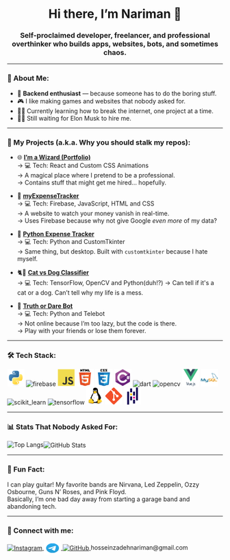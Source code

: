 <h1 align="center">Hi there, I’m Nariman 👋</h1>
<h3 align="center">Self-proclaimed developer, freelancer, and professional overthinker who builds apps, websites, bots, and sometimes chaos.</h3>


---

### 🧩 About Me:
- 🎯 **Backend enthusiast** — because someone has to do the boring stuff.
- 🎮 I like making games and websites that nobody asked for.
- 🧑‍💻 Currently learning how to break the internet, one project at a time.
- 🤷‍♂️ Still waiting for Elon Musk to hire me.

---

### 🚀 My Projects (a.k.a. Why you should stalk my repos):
- 🌐 [**I’m a Wizard (Portfolio)**](https://im-a-wizard.netlify.app/)  
  → 💻 Tech: React and Custom CSS Animations  
  → A magical place where I pretend to be a professional.  
  → Contains stuff that might get me hired... hopefully.

- 🤑 [**myExpenseTracker**](https://expense-62a15.web.app/)  
  → 💻 Tech: Firebase, JavaScript, HTML and CSS  
  → A website to watch your money vanish in real-time.  
  → Uses Firebase because why not give Google *even more* of my data?

- 🐍 [**Python Expense Tracker**](https://github.com/HnarimanH/Finance_app)  
  → 💻 Tech: Python and CustomTkinter  
  → Same thing, but desktop. Built with `customtkinter` because I hate myself.

- 🐈🐶 [**Cat vs Dog Classifier**](https://github.com/HnarimanH/Cat_vs_Dog_Classification)  
  → 💻 Tech: TensorFlow, OpenCV and Python(duh!?)
  → Can tell if it's a cat or a dog. Can’t tell why my life is a mess.

- 🤖 [**Truth or Dare Bot**](https://github.com/HnarimanH/telegram_bot)  
  → 💻 Tech: Python and Telebot  
  → Not online because I’m too lazy, but the code is there.  
  → Play with your friends or lose them forever.

---

### 🛠️ Tech Stack:
<p align="left"> 
  <img src="https://raw.githubusercontent.com/devicons/devicon/master/icons/python/python-original.svg" alt="python" width="40" height="40"/> 
  <img src="https://www.vectorlogo.zone/logos/firebase/firebase-icon.svg" alt="firebase" width="40" height="40"/> 
  <img src="https://raw.githubusercontent.com/devicons/devicon/master/icons/javascript/javascript-original.svg" alt="javascript" width="40" height="40"/> 
  <img src="https://raw.githubusercontent.com/devicons/devicon/master/icons/html5/html5-original-wordmark.svg" alt="html5" width="40" height="40"/> 
  <img src="https://raw.githubusercontent.com/devicons/devicon/master/icons/css3/css3-original-wordmark.svg" alt="css3" width="40" height="40"/> 
  <img src="https://raw.githubusercontent.com/devicons/devicon/master/icons/csharp/csharp-original.svg" alt="csharp" width="40" height="40"/> 
  <img src="https://www.vectorlogo.zone/logos/dartlang/dartlang-icon.svg" alt="dart" width="40" height="40"/> 
  <img src="https://www.vectorlogo.zone/logos/opencv/opencv-icon.svg" alt="opencv" width="40" height="40"/> 
  <img src="https://raw.githubusercontent.com/devicons/devicon/master/icons/vuejs/vuejs-original-wordmark.svg" alt="vuejs" width="40" height="40"/> 
  <img src="https://raw.githubusercontent.com/devicons/devicon/master/icons/mysql/mysql-original-wordmark.svg" alt="mysql" width="40" height="40"/> 
  <img src="https://upload.wikimedia.org/wikipedia/commons/0/05/Scikit_learn_logo_small.svg" alt="scikit_learn" width="40" height="40"/> 
  <img src="https://www.vectorlogo.zone/logos/tensorflow/tensorflow-icon.svg" alt="tensorflow" width="40" height="40"/> 
  <img src="https://raw.githubusercontent.com/devicons/devicon/master/icons/linux/linux-original.svg" alt="linux" width="40" height="40"/> 
  <img src="https://raw.githubusercontent.com/devicons/devicon/master/icons/git/git-original.svg" alt="git" width="40" height="40"/> 
  <img src="https://raw.githubusercontent.com/devicons/devicon/master/icons/pandas/pandas-original.svg" alt="pandas" width="40" height="40"/> 
</p>

---

### 📊 Stats That Nobody Asked For:
<p>
  <img align="left" src="https://github-readme-stats.vercel.app/api/top-langs?username=hnarimanh&show_icons=true&locale=en&layout=compact&theme=dark" alt="Top Langs" />
</p>

<p>
  <img align="center" src="https://github-readme-stats.vercel.app/api?username=hnarimanh&show_icons=true&locale=en&theme=dark" alt="GitHub Stats" />
</p>

---

### 🎸 Fun Fact:
I can play guitar! My favorite bands are Nirvana, Led Zeppelin, Ozzy Osbourne, Guns N’ Roses, and Pink Floyd.  
Basically, I’m one bad day away from starting a garage band and abandoning tech.

---

### 🔗 Connect with me:
<a href="https://instagram.com/nariman_heathen" target="blank">
  <img align="center" src="https://raw.githubusercontent.com/rahuldkjain/github-profile-readme-generator/master/src/images/icons/Social/instagram.svg" alt="Instagram" height="30" width="40" />
</a>
<a href="https://t.me/narimanhosseinzadeh465" target="blank">
  <img align="center" src="https://raw.githubusercontent.com/edent/SuperTinyIcons/master/images/svg/telegram.svg" alt="Telegram" height="30" width="40" />
</a>
<a href="https://github.com/HnarimanH" target="blank">
  <img align="center" src="https://raw.githubusercontent.com/rahuldkjain/github-profile-readme-generator/master/src/images/icons/Social/github.svg" alt="GitHub" height="30" width="40" />
</a>
hosseinzadehnariman@gmail.com


